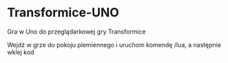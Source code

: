 # Transformice-UNO

Gra w Uno do przeglądarkowej gry Transformice

Wejdź w grze do pokoju plemiennego i uruchom komendę /lua, a następnie wklej kod

